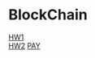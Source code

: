 # BlockChain
[HW1](https://github.com/jiaying777/BlockChain/tree/master/HW1)\
[HW2](https://github.com/jiaying777/BlockChain/blob/master/HW2/hw2_bank_05113009.sol)
[PAY](52.90.6.231)

